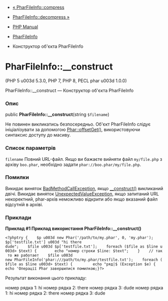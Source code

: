 - [« PharFileInfo::compress](pharfileinfo.compress.md)
- [PharFileInfo::decompress »](pharfileinfo.decompress.md)

- [PHP Manual](index.md)
- [PharFileInfo](class.pharfileinfo.md)
- Конструктор об'єкта PharFileInfo

# PharFileInfo::\_\_construct

(PHP 5 u003d 5.3.0, PHP 7, PHP 8, PECL phar u003d 1.0.0)

PharFileInfo::\_\_construct — Конструктор об'єкта PharFileInfo

### Опис

public **PharFileInfo::\_\_construct**(string `$filename`)

Не повинен викликатись безпосередньо. Об'єкт PharFileInfo слідує
ініціалізувати за допомогою [Phar::offsetGet()](phar.offsetget.md),
використовуючи синтаксис доступу до масиву.

### Список параметрів

`filename`
Повний URL-файл. Якщо ви бажаєте вийняти файл `my/file.php` з архіву
`boo.phar`, необхідно задати `phar://boo.phar/my/file.php`.

### Помилки

Викидає виняток
[BadMethodCallException](class.badmethodcallexception.md), якщо
[\_\_construct()](language.oop5.decon.md#object.construct) викликаний
двічі. Викидає виняток
[UnexpectedValueException](class.unexpectedvalueexception.md), якщо
запитаний URL некоректний, phar-архів неможливо відкрити або якщо
вказаний файл відсутній в архіві.

### Приклади

**Приклад #1 Приклад використання **PharFileInfo::\_\_construct()****

`<?phptry {    $p u003d new Phar('/path/to/my.phar', 0, 'my.phar'); $p['testfile.txt'] u003d "hi
there
dude";    $file u003d $p['testfile.txt'];    foreach ($file as $line u003d> $text) {        echo "номер строки $line: $text";    }    // так то же работает    $file u003d new PharFileInfo('phar:///path/to/my.phar/testfile.txt');    foreach ($file as $line u003d> $text) {         echo "ряд|$ (Exception $e) {   echo 'Операції Phar завершилися помилкою;}?> `

Результат виконання цього прикладу:

номер рядка 1: hi
номер рядка 2: there
номер рядка 3: dude
номер рядка 1: hi
номер рядка 2: there
номер рядка 3: dude
